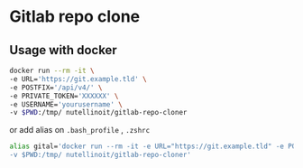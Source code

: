 # Gitlab repo clone

## Usage with docker

```bash
docker run --rm -it \
-e URL='https://git.example.tld' \
-e POSTFIX='/api/v4/' \
-e PRIVATE_TOKEN='XXXXXX' \
-e USERNAME='yourusername' \
-v $PWD:/tmp/ nutellinoit/gitlab-repo-cloner
```

or add alias on `.bash_profile` , `.zshrc`

```bash
alias gital='docker run --rm -it -e URL="https://git.example.tld" -e POSTFIX="/api/v4/" -e PRIVATE_TOKEN="XXXXXX" -e USERNAME="yourusername"
-v $PWD:/tmp/ nutellinoit/gitlab-repo-cloner'
```